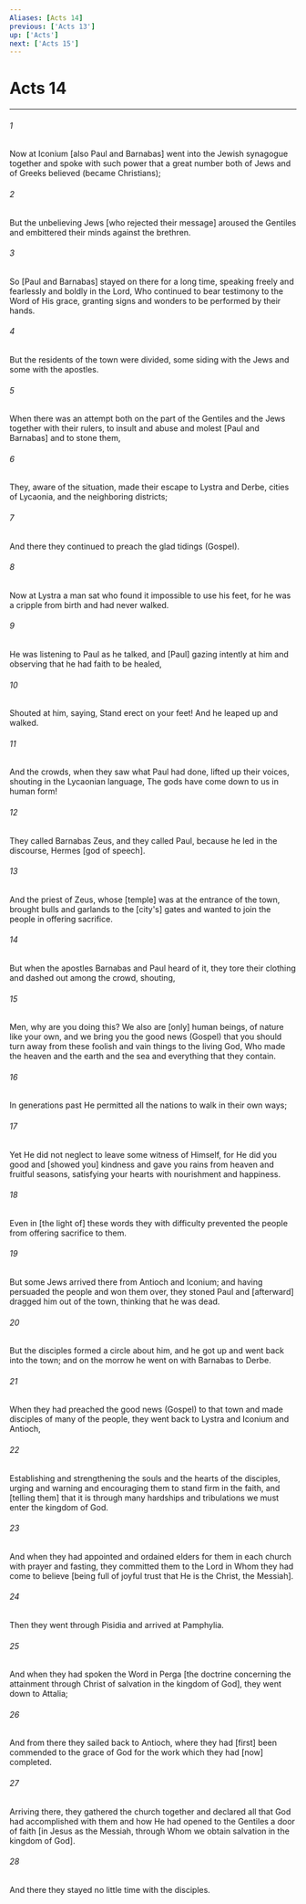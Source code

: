 ```yaml
---
Aliases: [Acts 14]
previous: ['Acts 13']
up: ['Acts']
next: ['Acts 15']
---
```

# Acts 14

***














###### 1 






Now at Iconium [also Paul and Barnabas] went into the Jewish synagogue together and spoke with such power that a great number both of Jews and of Greeks believed (became Christians); 













###### 2 






But the unbelieving Jews [who rejected their message] aroused the Gentiles and embittered their minds against the brethren. 













###### 3 






So [Paul and Barnabas] stayed on there for a long time, speaking freely and fearlessly and boldly in the Lord, Who continued to bear testimony to the Word of His grace, granting signs and wonders to be performed by their hands. 













###### 4 






But the residents of the town were divided, some siding with the Jews and some with the apostles. 













###### 5 






When there was an attempt both on the part of the Gentiles and the Jews together with their rulers, to insult and abuse and molest [Paul and Barnabas] and to stone them, 













###### 6 






They, aware of the situation, made their escape to Lystra and Derbe, cities of Lycaonia, and the neighboring districts; 













###### 7 






And there they continued to preach the glad tidings (Gospel). 













###### 8 






Now at Lystra a man sat who found it impossible to use his feet, for he was a cripple from birth and had never walked. 













###### 9 






He was listening to Paul as he talked, and [Paul] gazing intently at him and observing that he had faith to be healed, 













###### 10 






Shouted at him, saying, Stand erect on your feet! And he leaped up and walked. 













###### 11 






And the crowds, when they saw what Paul had done, lifted up their voices, shouting in the Lycaonian language, The gods have come down to us in human form! 













###### 12 






They called Barnabas Zeus, and they called Paul, because he led in the discourse, Hermes [god of speech]. 













###### 13 






And the priest of Zeus, whose [temple] was at the entrance of the town, brought bulls and garlands to the [city's] gates and wanted to join the people in offering sacrifice. 













###### 14 






But when the apostles Barnabas and Paul heard of it, they tore their clothing and dashed out among the crowd, shouting, 













###### 15 






Men, why are you doing this? We also are [only] human beings, of nature like your own, and we bring you the good news (Gospel) that you should turn away from these foolish and vain things to the living God, Who made the heaven and the earth and the sea and everything that they contain. 













###### 16 






In generations past He permitted all the nations to walk in their own ways; 













###### 17 






Yet He did not neglect to leave some witness of Himself, for He did you good and [showed you] kindness and gave you rains from heaven and fruitful seasons, satisfying your hearts with nourishment and happiness. 













###### 18 






Even in [the light of] these words they with difficulty prevented the people from offering sacrifice to them. 













###### 19 






But some Jews arrived there from Antioch and Iconium; and having persuaded the people and won them over, they stoned Paul and [afterward] dragged him out of the town, thinking that he was dead. 













###### 20 






But the disciples formed a circle about him, and he got up and went back into the town; and on the morrow he went on with Barnabas to Derbe. 













###### 21 






When they had preached the good news (Gospel) to that town and made disciples of many of the people, they went back to Lystra and Iconium and Antioch, 













###### 22 






Establishing and strengthening the souls and the hearts of the disciples, urging and warning and encouraging them to stand firm in the faith, and [telling them] that it is through many hardships and tribulations we must enter the kingdom of God. 













###### 23 






And when they had appointed and ordained elders for them in each church with prayer and fasting, they committed them to the Lord in Whom they had come to believe [being full of joyful trust that He is the Christ, the Messiah]. 













###### 24 






Then they went through Pisidia and arrived at Pamphylia. 













###### 25 






And when they had spoken the Word in Perga [the doctrine concerning the attainment through Christ of salvation in the kingdom of God], they went down to Attalia; 













###### 26 






And from there they sailed back to Antioch, where they had [first] been commended to the grace of God for the work which they had [now] completed. 













###### 27 






Arriving there, they gathered the church together and declared all that God had accomplished with them and how He had opened to the Gentiles a door of faith [in Jesus as the Messiah, through Whom we obtain salvation in the kingdom of God]. 













###### 28 






And there they stayed no little time with the disciples.
